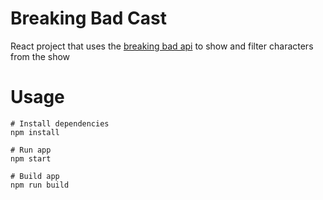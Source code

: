 # Breaking Bad Cast

React project that uses the [breaking bad api](https://breakingbadapi.com/documentation) to show and filter characters from the show 

# Usage

```
# Install dependencies
npm install
```

```
# Run app
npm start
```

```
# Build app
npm run build
```